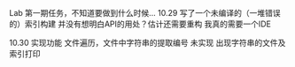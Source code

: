 Lab 第一期任务，不知道要做到什么时候...
10.29
写了一个未编译的（一堆错误的）索引构建
并没有想明白API的用处？估计还需要重构
我真的需要一个IDE

10.30
实现功能
文件遍历，文件中字符串的提取编号
未实现
出现字符串的文件及索引打印
